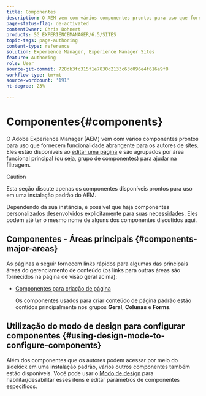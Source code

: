 ```yaml
---
title: Componentes
description: O AEM vem com vários componentes prontos para uso que fornecem funcionalidade abrangente para os autores de sites.
page-status-flag: de-activated
contentOwner: Chris Bohnert
products: SG_EXPERIENCEMANAGER/6.5/SITES
topic-tags: page-authoring
content-type: reference
solution: Experience Manager, Experience Manager Sites
feature: Authoring
role: User
source-git-commit: 728db3fc315f1e7830d2133c63d096e4f616e9f8
workflow-type: tm+mt
source-wordcount: '191'
ht-degree: 23%

---
```


# Componentes{#components}

O Adobe Experience Manager (AEM) vem com vários componentes prontos para uso que fornecem funcionalidade abrangente para os autores de sites. Eles estão disponíveis ao [editar uma página](/help/sites-classic-ui-authoring/classic-page-author-edit-content.md) e são agrupados por área funcional principal (ou seja, grupo de componentes) para ajudar na filtragem.

>[!CAUTION]
>
>Esta seção discute apenas os componentes disponíveis prontos para uso em uma instalação padrão do AEM.
>
>Dependendo da sua instância, é possível que haja componentes personalizados desenvolvidos explicitamente para suas necessidades. Eles podem até ter o mesmo nome de alguns dos componentes discutidos aqui.

## Componentes - Áreas principais {#components-major-areas}

As páginas a seguir fornecem links rápidos para algumas das principais áreas do gerenciamento de conteúdo (os links para outras áreas são fornecidos na página de visão geral acima):

* [Componentes para criação de página](/help/sites-classic-ui-authoring/classic-page-author-edit-mode.md)

  Os componentes usados para criar conteúdo de página padrão estão contidos principalmente nos grupos **Geral**, **Colunas** e **Forms**.

## Utilização do modo de design para configurar componentes {#using-design-mode-to-configure-components}

Além dos componentes que os autores podem acessar por meio do sidekick em uma instalação padrão, vários outros componentes também estão disponíveis. Você pode usar o [Modo de design](/help/sites-classic-ui-authoring/classic-page-author-design-mode.md#enable-disable-components) para habilitar/desabilitar esses itens e editar parâmetros de componentes específicos.
